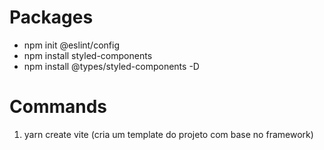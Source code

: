 # Packages
- npm init @eslint/config
- npm install styled-components
- npm install @types/styled-components -D

# Commands
1. yarn create vite (cria um template do projeto com base no framework)


